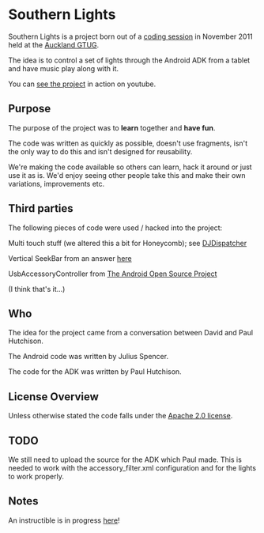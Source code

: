 Southern Lights
===============

Southern Lights is a project born out of a [coding session](http://www.meetup.com/Auckland-GTUG/events/41034342/) in November 2011 held at the [Auckland GTUG](http://www.gtugs.org/chapter.jsp?id=982001).

The idea is to control a set of lights through the Android ADK from a tablet and have music play along with it.

You can [see the project](http://www.youtube.com/watch?v=Q8WRH6P0_uY) in action on youtube.


Purpose
-------
The purpose of the project was to <b>learn</b> together and <b>have fun</b>.

The code was written as quickly as possible, doesn't use fragments, isn't the only way to do this and isn't designed for reusability.

We're making the code available so others can learn, hack it around or just use it as is. We'd enjoy seeing other people take this and make their own variations, improvements etc.


Third parties
------------
The following pieces of code were used / hacked into the project:

Multi touch stuff (we altered this a bit for Honeycomb); see [DJDispatcher](https://bitbucket.org/damiankolakowski/djdispatcher/src)

Vertical SeekBar from an answer [here](http://stackoverflow.com/questions/4892179/need-working-vertical-seekbar)

UsbAccessoryController from [The Android Open Source Project](http://source.android.com/source/index.html)

(I think that's it...)


Who
---
The idea for the project came from a conversation between David and Paul Hutchison.

The Android code was written by Julius Spencer.

The code for the ADK was written by Paul Hutchison.


License Overview
----------------
Unless otherwise stated the code falls under the [Apache 2.0 license](http://www.apache.org/licenses/LICENSE-2.0.html).


TODO
----
We still need to upload the source for the ADK which Paul made. This is needed to work with the accessory_filter.xml configuration and for the lights to work properly.


Notes
-----
An instructible is in progress [here](http://www.instructables.com/id/Android-Christmas-Lights-Controller/)!